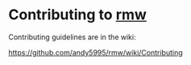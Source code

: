 # Contributing to [rmw](https://github.com/andy5995/rmw/wiki)

Contributing guidelines are in the wiki:

https://github.com/andy5995/rmw/wiki/Contributing
